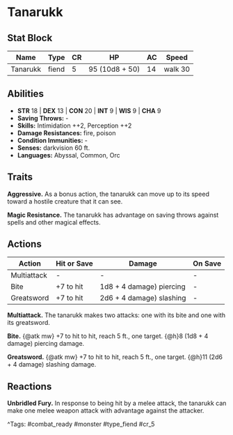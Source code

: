 # Tanarukk

## Stat Block

| Name | Type | CR | HP | AC | Speed |
|------|------|----|----|----|-------|
| Tanarukk | fiend | 5 | 95 (10d8 + 50) | 14 | walk 30 |

## Abilities

- **STR** 18 | **DEX** 13 | **CON** 20 | **INT** 9 | **WIS** 9 | **CHA** 9
- **Saving Throws:** -  
- **Skills:** Intimidation ++2, Perception ++2  
- **Damage Resistances:** fire, poison  
- **Condition Immunities:** -  
- **Senses:** darkvision 60 ft.  
- **Languages:** Abyssal, Common, Orc

## Traits

**Aggressive.** As a bonus action, the tanarukk can move up to its speed toward a hostile creature that it can see.

**Magic Resistance.** The tanarukk has advantage on saving throws against spells and other magical effects.


## Actions

| Action | Hit or Save | Damage | On Save |
|--------|--------------|--------|----------|
| Multiattack | - | - | - |
| Bite | +7 to hit | 1d8 + 4 damage) piercing | - |
| Greatsword | +7 to hit | 2d6 + 4 damage) slashing | - |

**Multiattack.** The tanarukk makes two attacks: one with its bite and one with its greatsword.

**Bite.** {@atk mw} +7 to hit to hit, reach 5 ft., one target. {@h}8 (1d8 + 4 damage) piercing damage.

**Greatsword.** {@atk mw} +7 to hit to hit, reach 5 ft., one target. {@h}11 (2d6 + 4 damage) slashing damage.

## Reactions

**Unbridled Fury.** In response to being hit by a melee attack, the tanarukk can make one melee weapon attack with advantage against the attacker.



^Tags: #combat_ready #monster #type_fiend #cr_5